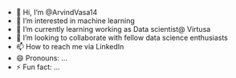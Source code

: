 - 👋 Hi, I’m @ArvindVasa14
- 👀 I’m interested in machine learning 
- 🌱 I’m currently learning working as Data scientist@ Virtusa
- 💞️ I’m looking to collaborate with fellow data science enthusiasts
- 📫 How to reach me via LinkedIn 
- 😄 Pronouns: ...
- ⚡ Fun fact: ...

<!---
ArvindVasa14/ArvindVasa14 is a ✨ special ✨ repository because its `README.md` (this file) appears on your GitHub profile.
You can click the Preview link to take a look at your changes.
--->
